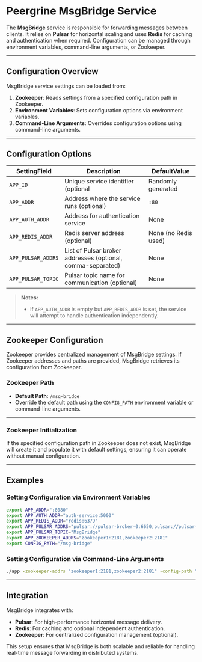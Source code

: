 # Peergrine MsgBridge Service

The **MsgBridge** service is responsible for forwarding messages between clients. It relies on **Pulsar** for horizontal scaling and uses **Redis** for caching and authentication when required. Configuration can be managed through environment variables, command-line arguments, or Zookeeper.

---

## Configuration Overview

MsgBridge service settings can be loaded from:
1. **Zookeeper**: Reads settings from a specified configuration path in Zookeeper.
2. **Environment Variables**: Sets configuration options via environment variables.
3. **Command-Line Arguments**: Overrides configuration options using command-line arguments.

---

## Configuration Options

|**SettingField**|**Description**|**DefaultValue**|
|-|-|-|
|`APP_ID`| Unique service identifier (optional | Randomly generated |
|`APP_ADDR`|Address where the service runs (optional) | `:80` |
|`APP_AUTH_ADDR`|Address for authentication service | None |
|`APP_REDIS_ADDR` |Redis server address (optional) |None (no Redis used) |
|`APP_PULSAR_ADDRS` |List of Pulsar broker addresses (optional, comma-separated) |None |
|`APP_PULSAR_TOPIC` |Pulsar topic name for communication (optional) |None |

> **Notes:**
> - If `APP_AUTH_ADDR` is empty but `APP_REDIS_ADDR` is set, the service will attempt to handle authentication independently.

---

## Zookeeper Configuration

Zookeeper provides centralized management of MsgBridge settings. If Zookeeper addresses and paths are provided, MsgBridge retrieves its configuration from Zookeeper.

### Zookeeper Path

- **Default Path**: `/msg-bridge`  
- Override the default path using the `CONFIG_PATH` environment variable or command-line arguments.

---

### Zookeeper Initialization

If the specified configuration path in Zookeeper does not exist, MsgBridge will create it and populate it with default settings, ensuring it can operate without manual configuration.

---

## Examples

### Setting Configuration via Environment Variables

```bash
export APP_ADDR=":8080"
export APP_AUTH_ADDR="auth-service:5000"
export APP_REDIS_ADDR="redis:6379"
export APP_PULSAR_ADDRS="pulsar://pulsar-broker-0:6650,pulsar://pulsar-broker-1:6650"
export APP_PULSAR_TOPIC="MsgBridge"
export APP_ZOOKEEPER_ADDRS="zookeeper1:2181,zookeeper2:2181"
export CONFIG_PATH="/msg-bridge"
```

### Setting Configuration via Command-Line Arguments

```bash
./app -zookeeper-addrs "zookeeper1:2181,zookeeper2:2181" -config-path "/msg-bridge"
```

---

## Integration

MsgBridge integrates with:
- **Pulsar**: For high-performance horizontal message delivery.
- **Redis**: For caching and optional independent authentication.
- **Zookeeper**: For centralized configuration management (optional).

This setup ensures that MsgBridge is both scalable and reliable for handling real-time message forwarding in distributed systems.